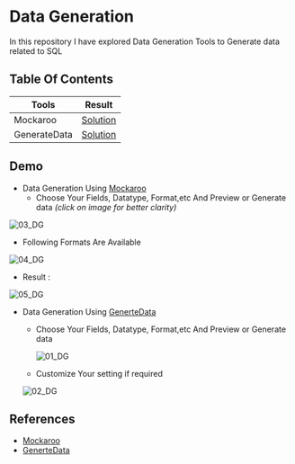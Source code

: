 # Data Generation

In this repository I have explored Data Generation Tools to Generate data related to SQL

## Table Of Contents

   Tools        |   Result
-------------   | -------------
  Mockaroo      | [Solution](https://github.com/pragyagupta333/DataGenerationTools/blob/main/01_DataUsingMockaroo.sql)
 GenerateData   | [Solution](https://github.com/pragyagupta333/DataGenerationTools/blob/main/02_DataUsingGenerateData.sql)


## Demo  
- Data Generation Using [Mockaroo](https://mockaroo.com/)
  - Choose Your Fields, Datatype, Format,etc  And Preview or Generate data *(click on image for better clarity)*
 
 ![03_DG](https://github.com/pragyagupta333/DataGenerationTools/assets/125549428/13bb2b16-9259-4eb8-b544-ceb8332c1e1b) 

  - Following Formats Are Available
  
  ![04_DG](https://github.com/pragyagupta333/DataGenerationTools/assets/125549428/3f96d63a-7df6-416b-b19b-652a1d8c2c10)

  - Result : 
  
  ![05_DG](https://github.com/pragyagupta333/DataGenerationTools/assets/125549428/0fbb02da-65bc-4186-b5ec-27bfa25fb562)
 

- Data Generation Using [GenerteData](https://generatedata.com/)
  - Choose Your Fields, Datatype, Format,etc  And Preview or Generate data

    ![01_DG](https://github.com/pragyagupta333/DataGenerationTools/assets/125549428/afb76eeb-6008-4585-9efa-794bc8850e43)

   - Customize Your setting if required

    ![02_DG](https://github.com/pragyagupta333/DataGenerationTools/assets/125549428/ad429192-429c-4f5d-a157-92a656dc802f)


## References 
 - [Mockaroo](https://mockaroo.com/)
- [GenerteData](https://generatedata.com/)
